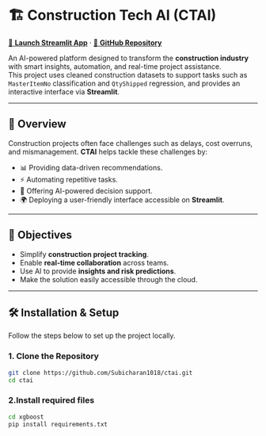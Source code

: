 # 🏗 Construction Tech AI (CTAI)

[🚀 **Launch Streamlit App**](https://ctai.streamlit.app/) · [🔗 **GitHub Repository**](https://github.com/Subicharan1018/ctai)

An AI-powered platform designed to transform the **construction industry** with smart insights, automation, and real-time project assistance.  
This project uses cleaned construction datasets to support tasks such as `MasterItemNo` classification and `QtyShipped` regression, and provides an interactive interface via **Streamlit**.

---

## 📌 Overview
Construction projects often face challenges such as delays, cost overruns, and mismanagement. **CTAI** helps tackle these challenges by:  
- 📊 Providing data-driven recommendations.  
- ⚡ Automating repetitive tasks.  
- 🧠 Offering AI-powered decision support.  
- 🌍 Deploying a user-friendly interface accessible on **Streamlit**.

---

## 🎯 Objectives
- Simplify **construction project tracking**.  
- Enable **real-time collaboration** across teams.  
- Use AI to provide **insights and risk predictions**.  
- Make the solution easily accessible through the cloud.

---

## 🛠 Installation & Setup

Follow the steps below to set up the project locally.

### 1. Clone the Repository
```bash
git clone https://github.com/Subicharan1018/ctai.git
cd ctai
```

### 2.Install required files
```bash
cd xgboost
pip install requirements.txt
```

